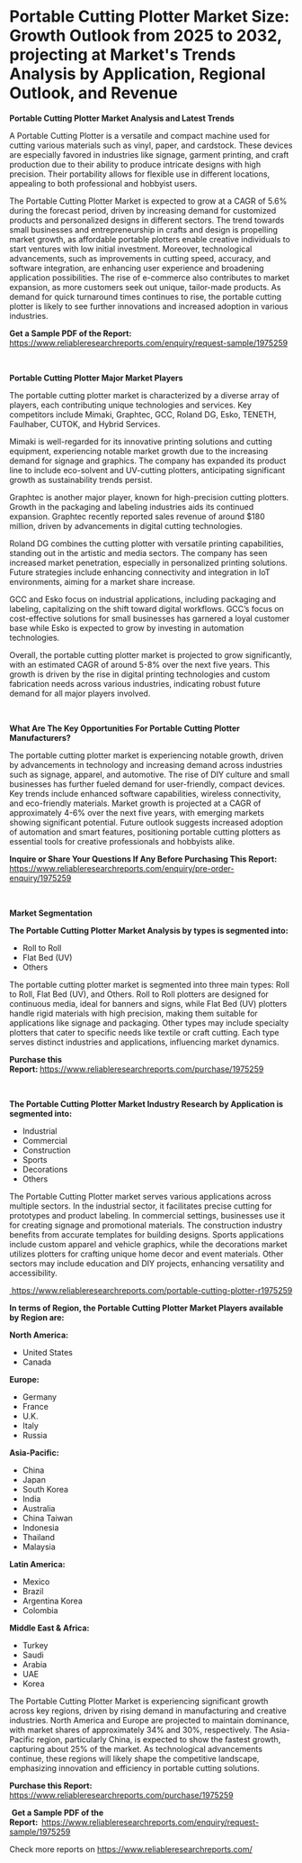 <p><h1>Portable Cutting Plotter Market Size: Growth Outlook from 2025 to 2032, projecting at Market's Trends Analysis by Application, Regional Outlook, and Revenue</h1></p><p><strong>Portable Cutting Plotter Market Analysis and Latest Trends</strong></p>
<p><p>A Portable Cutting Plotter is a versatile and compact machine used for cutting various materials such as vinyl, paper, and cardstock. These devices are especially favored in industries like signage, garment printing, and craft production due to their ability to produce intricate designs with high precision. Their portability allows for flexible use in different locations, appealing to both professional and hobbyist users.</p><p>The Portable Cutting Plotter Market is expected to grow at a CAGR of 5.6% during the forecast period, driven by increasing demand for customized products and personalized designs in different sectors. The trend towards small businesses and entrepreneurship in crafts and design is propelling market growth, as affordable portable plotters enable creative individuals to start ventures with low initial investment. Moreover, technological advancements, such as improvements in cutting speed, accuracy, and software integration, are enhancing user experience and broadening application possibilities. The rise of e-commerce also contributes to market expansion, as more customers seek out unique, tailor-made products. As demand for quick turnaround times continues to rise, the portable cutting plotter is likely to see further innovations and increased adoption in various industries.</p></p>
<p><strong>Get a Sample PDF of the Report:&nbsp;</strong> <a href="https://www.reliableresearchreports.com/enquiry/request-sample/1975259?utm_campaign=2192&utm_medium=2&utm_source=Github&utm_content=ia&utm_term=01032025&utm_id=portable-cutting-plotter">https://www.reliableresearchreports.com/enquiry/request-sample/1975259</a></p>
<p>&nbsp;</p>
<p><strong>Portable Cutting Plotter Major Market Players</strong></p>
<p><p>The portable cutting plotter market is characterized by a diverse array of players, each contributing unique technologies and services. Key competitors include Mimaki, Graphtec, GCC, Roland DG, Esko, TENETH, Faulhaber, CUTOK, and Hybrid Services.</p><p>Mimaki is well-regarded for its innovative printing solutions and cutting equipment, experiencing notable market growth due to the increasing demand for signage and graphics. The company has expanded its product line to include eco-solvent and UV-cutting plotters, anticipating significant growth as sustainability trends persist. </p><p>Graphtec is another major player, known for high-precision cutting plotters. Growth in the packaging and labeling industries aids its continued expansion. Graphtec recently reported sales revenue of around $180 million, driven by advancements in digital cutting technologies.</p><p>Roland DG combines the cutting plotter with versatile printing capabilities, standing out in the artistic and media sectors. The company has seen increased market penetration, especially in personalized printing solutions. Future strategies include enhancing connectivity and integration in IoT environments, aiming for a market share increase.</p><p>GCC and Esko focus on industrial applications, including packaging and labeling, capitalizing on the shift toward digital workflows. GCC’s focus on cost-effective solutions for small businesses has garnered a loyal customer base while Esko is expected to grow by investing in automation technologies.</p><p>Overall, the portable cutting plotter market is projected to grow significantly, with an estimated CAGR of around 5-8% over the next five years. This growth is driven by the rise in digital printing technologies and custom fabrication needs across various industries, indicating robust future demand for all major players involved.</p></p>
<p>&nbsp;</p>
<p><strong>What Are The Key Opportunities For Portable Cutting Plotter Manufacturers?</strong></p>
<p><p>The portable cutting plotter market is experiencing notable growth, driven by advancements in technology and increasing demand across industries such as signage, apparel, and automotive. The rise of DIY culture and small businesses has further fueled demand for user-friendly, compact devices. Key trends include enhanced software capabilities, wireless connectivity, and eco-friendly materials. Market growth is projected at a CAGR of approximately 4-6% over the next five years, with emerging markets showing significant potential. Future outlook suggests increased adoption of automation and smart features, positioning portable cutting plotters as essential tools for creative professionals and hobbyists alike.</p></p>
<p><strong>Inquire or Share Your Questions If Any Before Purchasing This Report:</strong> <a href="https://www.reliableresearchreports.com/enquiry/pre-order-enquiry/1975259?utm_campaign=2192&utm_medium=2&utm_source=Github&utm_content=ia&utm_term=01032025&utm_id=portable-cutting-plotter">https://www.reliableresearchreports.com/enquiry/pre-order-enquiry/1975259</a></p>
<p>&nbsp;</p>
<p><strong>Market Segmentation</strong></p>
<p><strong>The Portable Cutting Plotter Market Analysis by types is segmented into:</strong></p>
<p><ul><li>Roll to Roll</li><li>Flat Bed (UV)</li><li>Others</li></ul></p>
<p><p>The portable cutting plotter market is segmented into three main types: Roll to Roll, Flat Bed (UV), and Others. Roll to Roll plotters are designed for continuous media, ideal for banners and signs, while Flat Bed (UV) plotters handle rigid materials with high precision, making them suitable for applications like signage and packaging. Other types may include specialty plotters that cater to specific needs like textile or craft cutting. Each type serves distinct industries and applications, influencing market dynamics.</p></p>
<p><strong>Purchase this Report:&nbsp;</strong><a href="https://www.reliableresearchreports.com/purchase/1975259?utm_campaign=2192&utm_medium=2&utm_source=Github&utm_content=ia&utm_term=01032025&utm_id=portable-cutting-plotter">https://www.reliableresearchreports.com/purchase/1975259</a></p>
<p>&nbsp;</p>
<p><strong>The Portable Cutting Plotter Market Industry Research by Application is segmented into:</strong></p>
<p><ul><li>Industrial</li><li>Commercial</li><li>Construction</li><li>Sports</li><li>Decorations</li><li>Others</li></ul></p>
<p><p>The Portable Cutting Plotter market serves various applications across multiple sectors. In the industrial sector, it facilitates precise cutting for prototypes and product labeling. In commercial settings, businesses use it for creating signage and promotional materials. The construction industry benefits from accurate templates for building designs. Sports applications include custom apparel and vehicle graphics, while the decorations market utilizes plotters for crafting unique home decor and event materials. Other sectors may include education and DIY projects, enhancing versatility and accessibility.</p></p>
<p><a href="https://www.reliableresearchreports.com/portable-cutting-plotter-r1975259?utm_campaign=2192&utm_medium=2&utm_source=Github&utm_content=ia&utm_term=01032025&utm_id=portable-cutting-plotter">&nbsp;https://www.reliableresearchreports.com/portable-cutting-plotter-r1975259</a></p>
<p><strong>In terms of Region, the Portable Cutting Plotter Market Players available by Region are:</strong></p>
<p>
    <p> <strong> North America: </strong>
        <ul>
            <li>United States</li>
            <li>Canada</li>
        </ul>
        </p> 
    <p> <strong> Europe: </strong>
        <ul>
            <li>Germany</li>
            <li>France</li>
            <li>U.K.</li>
            <li>Italy</li>
            <li>Russia</li>
        </ul>
        </p> 
    <p> <strong> Asia-Pacific: </strong>
        <ul>
            <li>China</li>
            <li>Japan</li>
            <li>South Korea</li>
            <li>India</li>
            <li>Australia</li>
            <li>China Taiwan</li>
            <li>Indonesia</li>
            <li>Thailand</li>
            <li>Malaysia</li>
        </ul>
        </p> 
    <p> <strong> Latin America: </strong>
        <ul>
            <li>Mexico</li>
            <li>Brazil</li>
            <li>Argentina Korea</li>
            <li>Colombia</li>
        </ul>
        </p> 
    <p> <strong> Middle East & Africa: </strong>
        <ul>
            <li>Turkey</li>
            <li>Saudi</li>
            <li>Arabia</li>
            <li>UAE</li>
            <li>Korea</li>
        </ul>
    </p>
    </p>
<p><p>The Portable Cutting Plotter Market is experiencing significant growth across key regions, driven by rising demand in manufacturing and creative industries. North America and Europe are projected to maintain dominance, with market shares of approximately 34% and 30%, respectively. The Asia-Pacific region, particularly China, is expected to show the fastest growth, capturing about 25% of the market. As technological advancements continue, these regions will likely shape the competitive landscape, emphasizing innovation and efficiency in portable cutting solutions.</p></p>
<p><strong>Purchase this Report: </strong><a href="https://www.reliableresearchreports.com/purchase/1975259?utm_campaign=2192&utm_medium=2&utm_source=Github&utm_content=ia&utm_term=01032025&utm_id=portable-cutting-plotter">https://www.reliableresearchreports.com/purchase/1975259</a></p>
<p>&nbsp;<strong>Get a Sample PDF of the Report:&nbsp;&nbsp;</strong><a href="https://www.reliableresearchreports.com/enquiry/request-sample/1975259?utm_campaign=2192&utm_medium=2&utm_source=Github&utm_content=ia&utm_term=01032025&utm_id=portable-cutting-plotter">https://www.reliableresearchreports.com/enquiry/request-sample/1975259</a></p>
<p><strong></strong></p>
<p>Check more reports on <a href="https://www.reliableresearchreports.com/?utm_campaign=2192&utm_medium=2&utm_source=Github&utm_content=ia&utm_term=01032025&utm_id=portable-cutting-plotter">https://www.reliableresearchreports.com/</a></p>